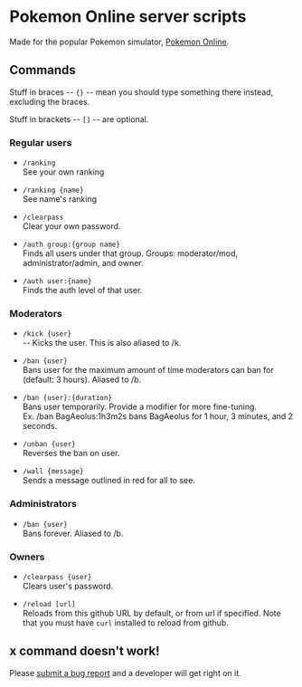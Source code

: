 # Pokemon Online server scripts

Made for the popular Pokemon simulator, [Pokemon Online](pokemon-online.eu).

## Commands

Stuff in braces -- `{}` -- mean you should type something there instead, excluding the braces.

Stuff in brackets -- `[]` -- are optional.

### Regular users

* `/ranking`  
  See your own ranking

* `/ranking {name}`  
  See name's ranking

* `/clearpass`  
  Clear your own password.

* `/auth group:{group name}`  
  Finds all users under that group. Groups: moderator/mod, administrator/admin, and owner.

* `/auth user:{name}`  
  Finds the auth level of that user.

### Moderators

* `/kick {user}`  
  -- Kicks the user. This is also aliased to /k.

* `/ban {user}`  
  Bans user for the maximum amount of time moderators can ban for (default: 3 hours). Aliased to /b.

* `/ban {user}:{duration}`  
  Bans user temporarily. Provide a modifier for more fine-tuning.  
  Ex. /ban BagAeolus:1h3m2s bans BagAeolus for 1 hour, 3 minutes, and 2 seconds.

* `/unban {user}`  
  Reverses the ban on user.

* `/wall {message}`  
  Sends a message outlined in red for all to see.

### Administrators

* `/ban {user}`  
  Bans forever. Aliased to /b.

### Owners

* `/clearpass {user}`  
  Clears user's password.

* `/reload [url]`  
  Reloads from this github URL by default, or from url if specified. Note that you must have `curl` installed to reload from github.

## x command doesn't work!

Please [submit a bug report](https://github.com/sarenji/poserver/issues) and a developer will get right on it.